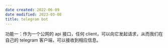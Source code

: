 ```yaml
---
date created: 2022-06-09
date modified: 2023-03-08
title: telegram bot
---
```


功能一：作为一个公网的 api 接口，任何 client，可以向它发起请求，从而我们在自己的 telegram 客户端，可以接收到相应信息。

